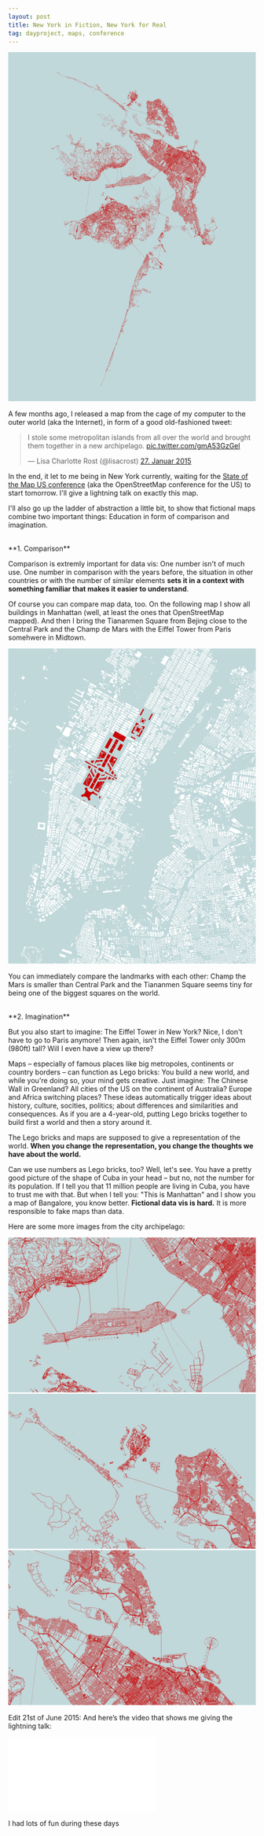 ```yaml
---
layout: post
title: New York in Fiction, New York for Real
tag: dayproject, maps, conference
---
```


![image](/pic/150605_cityislands.jpg)

A few months ago, I released a map from the cage of my computer to the outer world (aka the Internet), in form of a good old-fashioned tweet:

<blockquote class="twitter-tweet" lang="de"><p lang="en" dir="ltr">I stole some metropolitan islands from all over the world and brought them together in a new archipelago. <a href="http://t.co/gmA53GzGel">pic.twitter.com/gmA53GzGel</a></p>&mdash; Lisa Charlotte Rost (@lisacrost) <a href="https://twitter.com/lisacrost/status/560214831140454400">27. Januar 2015</a></blockquote>
<script async src="//platform.twitter.com/widgets.js" charset="utf-8"></script>


In the end, it let to me being in New York currently, waiting for the [State of the Map US conference](http://stateofthemap.us/) (aka the OpenStreetMap conference for the US) to start tomorrow. I'll give a lightning talk on exactly this map.

I'll also go up the ladder of abstraction a little bit, to show that fictional maps combine two important things: Education in form of comparison and imagination. 

<br>
**1. Comparison**

Comparison is extremly important for data vis: One number isn't of much use. One number in comparison with the years before, the situation in other countries or with the number of similar elements **sets it in a context with something familiar that makes it easier to understand**. 

Of course you can compare map data, too. On the following map I show all buildings in Manhattan (well, at least the ones that OpenStreetMap mapped). And then I bring the Tiananmen Square from Bejing close to the Central Park and the Champ de Mars with the Eiffel Tower from Paris somehwere in Midtown. 

![image](/pic/150607_NYchamp.jpg)

You can immediately compare the landmarks with each other: Champ the Mars is smaller than Central Park and the Tiananmen Square seems tiny for being one of the biggest squares on the world. 

<br>
**2. Imagination**

But you also start to imagine: The Eiffel Tower in New York? Nice, I don't have to go to Paris anymore! Then again, isn't the Eiffel Tower only 300m (980ft) tall? Will I even have a view up there?

Maps – especially of famous places like big metropoles, continents or country borders – can function as Lego bricks: You build a new world, and while you're doing so, your mind gets creative. Just imagine: The Chinese Wall in Greenland? All cities of the US on the continent of Australia? Europe and Africa switching places? These ideas automatically trigger ideas about history, culture, socities, politics; about differences and similarities and consequences. As if you are a 4-year-old, putting Lego bricks together to build first a world and then a story around it. 

The Lego bricks and maps are supposed to give a representation of the world. **When you change the representation, you change the thoughts we have about the world.**

Can we use numbers as Lego bricks, too? Well, let's see. You have a pretty good picture of the shape of Cuba in your head – but no, not the number for its population. If I tell you that 11 million people are living in Cuba, you have to trust me with that. But when I tell you: "This is Manhattan" and I show you a map of Bangalore, you know better. **Fictional data vis is hard.** It is more responsible to fake maps than data. 

Here are some more images from the city archipelago: 

![image](/pic/150605_cityislands4.jpg)
![image](/pic/150605_cityislands3.jpg)
![image](/pic/150605_cityislands5.jpg)

Edit 21st of June 2015: And here’s the video that shows me giving the lightning talk: 

<iframe width=“100%” height=“100%” src=“https://www.youtube.com/embed/Jg2m7jM-gg8” frameborder=“0” allowfullscreen></iframe>

I had lots of fun during these days